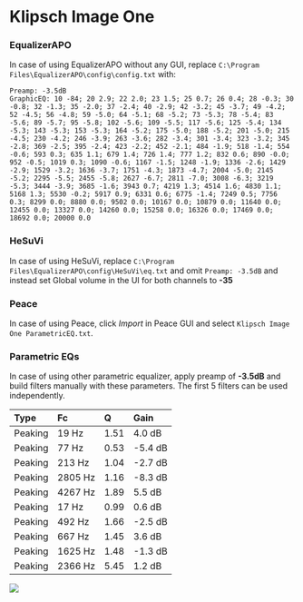 # Klipsch Image One

### EqualizerAPO
In case of using EqualizerAPO without any GUI, replace `C:\Program Files\EqualizerAPO\config\config.txt`
with:
```
Preamp: -3.5dB
GraphicEQ: 10 -84; 20 2.9; 22 2.0; 23 1.5; 25 0.7; 26 0.4; 28 -0.3; 30 -0.8; 32 -1.3; 35 -2.0; 37 -2.4; 40 -2.9; 42 -3.2; 45 -3.7; 49 -4.2; 52 -4.5; 56 -4.8; 59 -5.0; 64 -5.1; 68 -5.2; 73 -5.3; 78 -5.4; 83 -5.6; 89 -5.7; 95 -5.8; 102 -5.6; 109 -5.5; 117 -5.6; 125 -5.4; 134 -5.3; 143 -5.3; 153 -5.3; 164 -5.2; 175 -5.0; 188 -5.2; 201 -5.0; 215 -4.5; 230 -4.2; 246 -3.9; 263 -3.6; 282 -3.4; 301 -3.4; 323 -3.2; 345 -2.8; 369 -2.5; 395 -2.4; 423 -2.2; 452 -2.1; 484 -1.9; 518 -1.4; 554 -0.6; 593 0.3; 635 1.1; 679 1.4; 726 1.4; 777 1.2; 832 0.6; 890 -0.0; 952 -0.5; 1019 0.3; 1090 -0.6; 1167 -1.5; 1248 -1.9; 1336 -2.6; 1429 -2.9; 1529 -3.2; 1636 -3.7; 1751 -4.3; 1873 -4.7; 2004 -5.0; 2145 -5.2; 2295 -5.5; 2455 -5.8; 2627 -6.7; 2811 -7.0; 3008 -6.3; 3219 -5.3; 3444 -3.9; 3685 -1.6; 3943 0.7; 4219 1.3; 4514 1.6; 4830 1.1; 5168 1.3; 5530 -0.2; 5917 0.9; 6331 0.6; 6775 -1.4; 7249 0.5; 7756 0.3; 8299 0.0; 8880 0.0; 9502 0.0; 10167 0.0; 10879 0.0; 11640 0.0; 12455 0.0; 13327 0.0; 14260 0.0; 15258 0.0; 16326 0.0; 17469 0.0; 18692 0.0; 20000 0.0
```

### HeSuVi
In case of using HeSuVi, replace `C:\Program Files\EqualizerAPO\config\HeSuVi\eq.txt` and omit `Preamp:
-3.5dB` and instead set Global volume in the UI for both channels to **-35**

### Peace
In case of using Peace, click *Import* in Peace GUI and select `Klipsch Image One ParametricEQ.txt`.

### Parametric EQs
In case of using other parametric equalizer, apply preamp of **-3.5dB** and build filters manually with
these parameters. The first 5 filters can be used independently.

| Type    | Fc      |    Q | Gain    |
|:--------|:--------|:-----|:--------|
| Peaking | 19 Hz   | 1.51 | 4.0 dB  |
| Peaking | 77 Hz   | 0.53 | -5.4 dB |
| Peaking | 213 Hz  | 1.04 | -2.7 dB |
| Peaking | 2805 Hz | 1.16 | -8.3 dB |
| Peaking | 4267 Hz | 1.89 | 5.5 dB  |
| Peaking | 17 Hz   | 0.99 | 0.6 dB  |
| Peaking | 492 Hz  | 1.66 | -2.5 dB |
| Peaking | 667 Hz  | 1.45 | 3.6 dB  |
| Peaking | 1625 Hz | 1.48 | -1.3 dB |
| Peaking | 2366 Hz | 5.45 | 1.2 dB  |

![](https://raw.githubusercontent.com/jaakkopasanen/AutoEq/master/results/headphonecom/sbaf-serious/Klipsch%20Image%20One/Klipsch%20Image%20One.png)